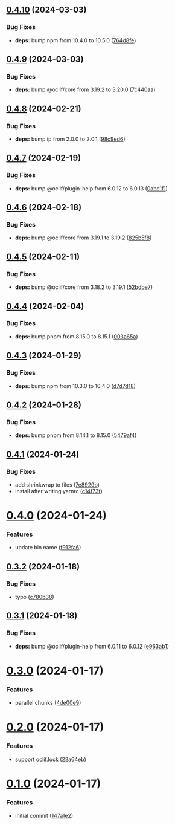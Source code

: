 ## [0.4.10](https://github.com/oclif/test-plugin-generator/compare/0.4.9...0.4.10) (2024-03-03)


### Bug Fixes

* **deps:** bump npm from 10.4.0 to 10.5.0 ([764d8fe](https://github.com/oclif/test-plugin-generator/commit/764d8fe017385d66a8e7b0b7e7626afb3aa65d95))



## [0.4.9](https://github.com/oclif/test-plugin-generator/compare/0.4.8...0.4.9) (2024-03-03)


### Bug Fixes

* **deps:** bump @oclif/core from 3.19.2 to 3.20.0 ([7c440aa](https://github.com/oclif/test-plugin-generator/commit/7c440aab2a9aa68141b282c85502b24bed38010f))



## [0.4.8](https://github.com/oclif/test-plugin-generator/compare/0.4.7...0.4.8) (2024-02-21)


### Bug Fixes

* **deps:** bump ip from 2.0.0 to 2.0.1 ([98c9ed6](https://github.com/oclif/test-plugin-generator/commit/98c9ed6964ee5221417f9634b26bf8c0cd9a0769))



## [0.4.7](https://github.com/oclif/test-plugin-generator/compare/0.4.6...0.4.7) (2024-02-19)


### Bug Fixes

* **deps:** bump @oclif/plugin-help from 6.0.12 to 6.0.13 ([0abc1f1](https://github.com/oclif/test-plugin-generator/commit/0abc1f1e244ec17246e74a42aac22d576e2252ad))



## [0.4.6](https://github.com/oclif/test-plugin-generator/compare/0.4.5...0.4.6) (2024-02-18)


### Bug Fixes

* **deps:** bump @oclif/core from 3.19.1 to 3.19.2 ([825b5f8](https://github.com/oclif/test-plugin-generator/commit/825b5f846e805cc704005a0b1c9fa5ef6acb5cc6))



## [0.4.5](https://github.com/oclif/test-plugin-generator/compare/0.4.4...0.4.5) (2024-02-11)


### Bug Fixes

* **deps:** bump @oclif/core from 3.18.2 to 3.19.1 ([52bdbe7](https://github.com/oclif/test-plugin-generator/commit/52bdbe7cc69068ac7c39a906c3434899cffc4844))



## [0.4.4](https://github.com/oclif/test-plugin-generator/compare/0.4.3...0.4.4) (2024-02-04)


### Bug Fixes

* **deps:** bump pnpm from 8.15.0 to 8.15.1 ([003a65a](https://github.com/oclif/test-plugin-generator/commit/003a65ab4b89ca23cbd71a89549b094c322aab13))



## [0.4.3](https://github.com/oclif/test-plugin-generator/compare/0.4.2...0.4.3) (2024-01-29)


### Bug Fixes

* **deps:** bump npm from 10.3.0 to 10.4.0 ([d7d7d18](https://github.com/oclif/test-plugin-generator/commit/d7d7d186d06595b74704c0478858c3e5bbf0088d))



## [0.4.2](https://github.com/oclif/test-plugin-generator/compare/0.4.1...0.4.2) (2024-01-28)


### Bug Fixes

* **deps:** bump pnpm from 8.14.1 to 8.15.0 ([5479af4](https://github.com/oclif/test-plugin-generator/commit/5479af4e095a5aa212fbffde37a1d482c6716726))



## [0.4.1](https://github.com/oclif/test-plugin-generator/compare/0.4.0...0.4.1) (2024-01-24)


### Bug Fixes

* add shrinkwrap to files ([7e8929b](https://github.com/oclif/test-plugin-generator/commit/7e8929be54f1835cc97ad46ae9f640ad121b5221))
* install after writing yarnrc ([c14f73f](https://github.com/oclif/test-plugin-generator/commit/c14f73f32177c96047c8451ad1f2e1002e4c682b))



# [0.4.0](https://github.com/oclif/test-plugin-generator/compare/0.3.2...0.4.0) (2024-01-24)


### Features

* update bin name ([f912fa6](https://github.com/oclif/test-plugin-generator/commit/f912fa6880cb3b8f9892b92a1424d986dabd16f6))



## [0.3.2](https://github.com/oclif/test-plugin-generator/compare/0.3.1...0.3.2) (2024-01-18)


### Bug Fixes

* typo ([c780b38](https://github.com/oclif/test-plugin-generator/commit/c780b38a2533c67a15ae26faa10c2461da6fc8c0))



## [0.3.1](https://github.com/oclif/test-plugin-generator/compare/0.3.0...0.3.1) (2024-01-18)


### Bug Fixes

* **deps:** bump @oclif/plugin-help from 6.0.11 to 6.0.12 ([e963ab1](https://github.com/oclif/test-plugin-generator/commit/e963ab1be344c9ab1715927fa3e31aa319efc7dc))



# [0.3.0](https://github.com/oclif/test-plugin-generator/compare/0.2.0...0.3.0) (2024-01-17)


### Features

* parallel chunks ([4de00e9](https://github.com/oclif/test-plugin-generator/commit/4de00e9b1ea65808f1be95b69bcdd3c13e00b067))



# [0.2.0](https://github.com/oclif/test-plugin-generator/compare/0.1.0...0.2.0) (2024-01-17)


### Features

* support oclif.lock ([22a64eb](https://github.com/oclif/test-plugin-generator/commit/22a64eb11df3062687a2c9defab8775888796e5a))



# [0.1.0](https://github.com/oclif/test-plugin-generator/compare/147a1e23717541c5c22f3d82afafaf8c1494e2ab...0.1.0) (2024-01-17)


### Features

* initial commit ([147a1e2](https://github.com/oclif/test-plugin-generator/commit/147a1e23717541c5c22f3d82afafaf8c1494e2ab))



